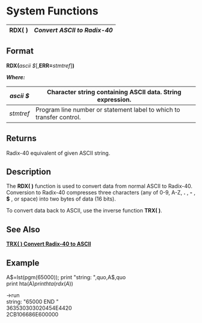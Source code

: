 # System Functions

**RDX( )** |  **_Convert ASCII to Radix-40_**  
---|---  
  
##  Format

**RDX(**_ascii_ _$_[,**ERR=**_stmtref_]**)**  
  
**_Where:_**

_ascii_ _$_ |  Character string containing ASCII data. String expression.  
---|---  
_stmtref_ |  Program line number or statement label to which to transfer control.  
  
##  Returns

Radix-40 equivalent of given ASCII string.

##  Description

The **RDX( )** function is used to convert data from normal ASCII to Radix-40. Conversion to Radix-40 compresses three characters (any of 0-9, A-Z, **.** , **-** , **$** , or space) into two bytes of data (16 bits).

To convert data back to ASCII, use the inverse function **TRX( )**.

##  See Also

**[TRX( ) Convert Radix-40 to ASCII](trx.md)**

##  Example

A$=lst(pgm(65000));  
print "string: ",quo,A$,quo  
print hta(A$)  
print hta(rdx(A$))  
  
->run  
string: "65000 END "  
363530303020454E4420  
2CB106686E600000
